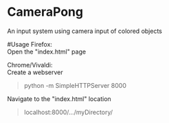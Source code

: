 # CameraPong
An input system using camera input of colored objects

#Usage
Firefox:  
Open the "index.html" page

Chrome/Vivaldi:  
Create a webserver  
  >python -m SimpleHTTPServer 8000
  
Navigate to the "index.html" location    
  >localhost:8000/.../myDirectory/

